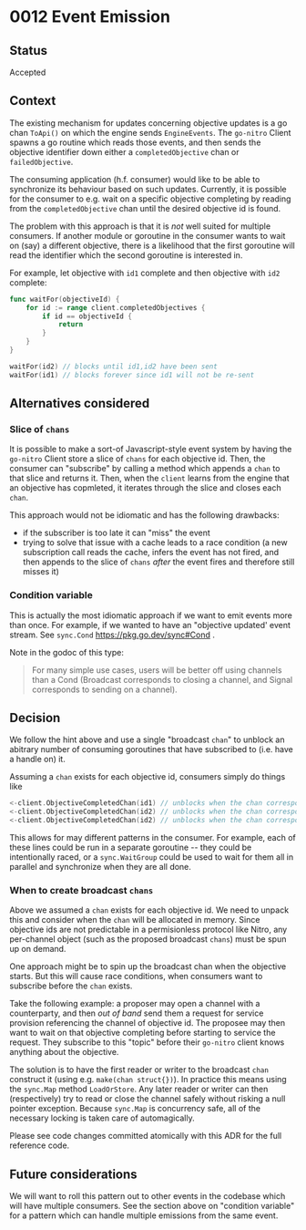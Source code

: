 # 0012 Event Emission

## Status

Accepted

## Context

The existing mechanism for updates concerning objective updates is a go chan `ToApi()` on which the engine sends `EngineEvents`. The `go-nitro` Client spawns a go routine which reads those events, and then sends the objective identifier down either a `completedObjective` chan or `failedObjective`.

The consuming application (h.f. consumer) would like to be able to synchronize its behaviour based on such updates. Currently, it is possible for the consumer to e.g. wait on a specific objective completing by reading from the `completedObjective` chan until the desired objective id is found. 

The problem with this approach is that it is _not_ well suited for multiple consumers. If another module or goroutine in the consumer wants to wait on (say) a different objective, there is a likelihood that the first goroutine will read the identifier which the second goroutine is interested in.

For example, let objective with `id1` complete and then objective with `id2` complete:

```go
func waitFor(objectiveId) {
	for id := range client.completedObjectives {
		if id == objectiveId {
			return
		}
	}
}

waitFor(id2) // blocks until id1,id2 have been sent
waitFor(id1) // blocks forever since id1 will not be re-sent

```

## Alternatives considered

### Slice of `chans`

It is possible to make a sort-of Javascript-style event system by having the `go-nitro` Client store a slice of `chans` for each objective id. Then, the consumer can "subscribe" by calling a method which appends a `chan` to that slice and returns it. Then, when the `client` learns from the engine that an objective has copmleted, it iterates through the slice and closes each `chan`. 

This approach would not be idiomatic and has the following drawbacks:
* if the subscriber is too late it can "miss" the event
* trying to solve that issue with a cache leads to a race condition (a new subscription call reads the cache, infers the event has not fired, and then appends to the slice of `chans` _after_ the event fires and therefore still misses it)

### Condition variable

This is actually the most idiomatic approach if we want to emit events more than once. For example, if we wanted to have an "objective updated' event stream. See `sync.Cond` https://pkg.go.dev/sync#Cond .

Note in the godoc of this type: 

> For many simple use cases, users will be better off using channels than a Cond (Broadcast corresponds to closing a channel, and Signal corresponds to sending on a channel).



## Decision
We follow the hint above and use a single "broadcast `chan`" to unblock an abitrary number of consuming goroutines that have subscribed to (i.e. have a handle on) it. 

Assuming a `chan` exists for each objective id, consumers simply do things like

```go 
<-client.ObjectiveCompletedChan(id1) // unblocks when the chan corresponding to id1 is closed
<-client.ObjectiveCompletedChan(id2) // unblocks when the chan corresponding to id2 is closed
<-client.ObjectiveCompletedChan(id2) // unblocks when the chan corresponding to id2 is closed
```

This allows for may different patterns in the consumer. For example, each of these lines could be run in a separate goroutine -- they could be intentionally raced, or a `sync.WaitGroup` could be used to wait for them all in parallel and synchronize when they are all done. 

### When to create broadcast `chans`
Above we assumed a `chan` exists for each objective id. We need to unpack this and consider when the `chan` will be allocated in memory. Since objective ids are not predictable in a permisionless protocol like Nitro, any per-channel object (such as the proposed broadcast `chans`) must be spun up on demand. 

One approach might be to spin up the broadcast chan when the objective starts. But this will cause race conditions, when consumers want to subscribe before the `chan` exists. 

Take the following example: a proposer may open a channel with a counterparty, and then _out of band_ send them a request for service provision referencing the channel of objective id. The proposee may then want to wait on that objective completing before starting to service the request. They subscribe to this "topic" before their `go-nitro` client knows anything about the objective. 

The solution is to have the first reader or writer to the broadcast `chan` construct it (using e.g. `make(chan struct{})`). In practice this means using the `sync.Map` method `LoadOrStore`. Any later reader or writer can then (respectively) try to read or close the channel safely without risking a null pointer exception. Because `sync.Map` is concurrency safe, all of the necessary locking is taken care of automagically. 


Please see code changes committed atomically with this ADR for the full reference code. 


## Future considerations
We will want to roll this pattern out to other events in the codebase which will have multiple consumers. See the section above on "condition variable" for a pattern which can handle multiple emissions from the same event. 





